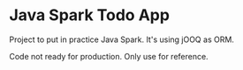 # Java Spark Todo App

Project to put in practice Java Spark. It's using jOOQ as ORM.

Code not ready for production. Only use for reference.